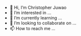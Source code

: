 - 👋 Hi, I’m Christopher Juwao
- 👀 I’m interested in ...
- 🌱 I’m currently learning ...
- 💞️ I’m looking to collaborate on ...
- 📫 How to reach me ...

<!---
cnova305/cnova305 is a ✨ special ✨ repository because its `README.md` (this file) appears on your GitHub profile.
You can click the Preview link to take a look at your changes.
--->



